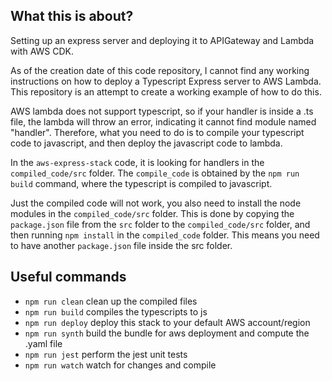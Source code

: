 ## What this is about?
Setting up an express server and deploying it to APIGateway and Lambda with AWS CDK. 

As of the creation date of this code repository, I cannot find any working instructions on how to deploy a Typescript Express server to AWS Lambda. This repository is an attempt to create a working example of how to do this.

AWS lambda does not support typescript, so if your handler is inside a .ts file, the lambda will throw an error, indicating it cannot find module named "handler". Therefore, what you need to do is to compile your typescript code to javascript, and then deploy the javascript code to lambda. 

In the `aws-express-stack` code, it is looking for handlers in the `compiled_code/src` folder. The `compile_code` is obtained by the `npm run build` command, where the typescript is compiled to javascript. 

Just the compiled code will not work, you also need to install the node modules in the `compiled_code/src` folder. This is done by copying the `package.json` file from the `src` folder to the `compiled_code/src` folder, and then running `npm install` in the `compiled_code` folder. This means you need to have another `package.json` file inside the src folder.

## Useful commands

* `npm run clean`   clean up the compiled files
* `npm run build`   compiles the typescripts to js
* `npm run deploy`    deploy this stack to your default AWS account/region
* `npm run synth`      build the bundle for aws deployment and compute the .yaml file
* `npm run jest`        perform the jest unit tests
* `npm run watch`       watch for changes and compile

